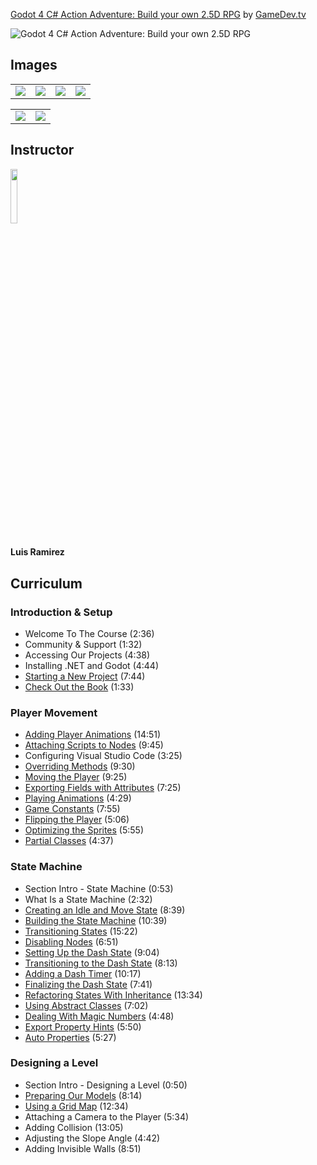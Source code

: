 [Godot 4 C# Action Adventure: Build your own 2.5D RPG](https://www.gamedev.tv/p/godot-c-action-adventure)
by [GameDev.tv](https://www.gamedev.tv)

![Godot 4 C# Action Adventure: Build your own 2.5D RPG](https://www.filepicker.io/api/file/7ACCclHRmNUsNyApaxAC)


## Images
<table>
    <tr>
        <td><img src="https://www.filepicker.io/api/file/2ZFn2mcdTlWkfCtcKus4" /></td>
        <td><img src="https://www.filepicker.io/api/file/WhMi4csMRiG8Ss2jawo5" /></td>
        <td><img src="https://www.filepicker.io/api/file/oXXmfLEfSjyJDClrvD9x" /></td>
        <td><img src="https://www.filepicker.io/api/file/8mVrEYGsQGC1mm6uaxgu" /></td>
    </tr>
</table>

<table>
    <tr>
        <td><img src="https://www.filepicker.io/api/file/l8zI7wj3QemqakkRT9lC" /></td>
        <td><img src="https://www.filepicker.io/api/file/tVFuWDKTTCmfGebuDC61" /></td>
    </tr>
</table>

## Instructor
<img src="https://www.filepicker.io/api/file/U9lUnKKLRveS55XUXelp" width="15%" />
<h4>Luis Ramirez</h4>

## Curriculum
### Introduction & Setup
- Welcome To The Course (2:36)
- Community & Support (1:32)
- Accessing Our Projects (4:38)
- Installing .NET and Godot (4:44)
- [Starting a New Project](https://github.com/aaronmsimon/godot-gamedevtv-godot-c-action-adventure/commit/e21cb0e4681a90a18d8b447c7a9e04f11e9bae9d) (7:44)
- [Check Out the Book](https://github.com/aaronmsimon/godot-gamedevtv-godot-c-action-adventure/commit/c1ff5a04186f15101462df3f00442dbaff07ffa7) (1:33)

### Player Movement
- [Adding Player Animations](https://github.com/aaronmsimon/godot-gamedevtv-godot-c-action-adventure/commit/0d0f57ea25a682b17251a7d29ed99b28734e7a1e) (14:51)
- [Attaching Scripts to Nodes](https://github.com/aaronmsimon/godot-gamedevtv-godot-c-action-adventure/commit/a1e3d995d6154cfa9798e490b72ec8721dd0c819) (9:45)
- Configuring Visual Studio Code (3:25)
- [Overriding Methods](https://github.com/aaronmsimon/godot-gamedevtv-godot-c-action-adventure/commit/6c19617f5bd3dc0deea519a464bd40d29750db32) (9:30)
- [Moving the Player](https://github.com/aaronmsimon/godot-gamedevtv-godot-c-action-adventure/commit/bc6765fae67abe555611d02c15fb4f8a72ec3dbf) (9:25)
- [Exporting Fields with Attributes](https://github.com/aaronmsimon/godot-gamedevtv-godot-c-action-adventure/commit/9d3c7f5e612b6fa8534f023210f5348debf03bac) (7:25)
- [Playing Animations](https://github.com/aaronmsimon/godot-gamedevtv-godot-c-action-adventure/commit/93fe7959eb8f18c1504e016211fa29eea2c5368a) (4:29)
- [Game Constants](https://github.com/aaronmsimon/godot-gamedevtv-godot-c-action-adventure/commit/95cf09b5e48927f15d880fb8810d454006419db9) (7:55)
- [Flipping the Player](https://github.com/aaronmsimon/godot-gamedevtv-godot-c-action-adventure/commit/9d9f2dc7cae9094018243c4a794c6a36de09d75f) (5:06)
- [Optimizing the Sprites](https://github.com/aaronmsimon/godot-gamedevtv-godot-c-action-adventure/commit/b6f03691ba02a50446b3a93b83893c3dfb5bec48) (5:55)
- [Partial Classes](https://github.com/aaronmsimon/godot-gamedevtv-godot-c-action-adventure/commit/cb2ef81479dd300c5afebc5f7c1ccdd96d610d00) (4:37)

### State Machine
- Section Intro - State Machine (0:53)
- What Is a State Machine (2:32)
- [Creating an Idle and Move State](https://github.com/aaronmsimon/godot-gamedevtv-godot-c-action-adventure/commit/92de2cf92d225c7e768b62578474d0485fc00565) (8:39)
- [Building the State Machine](https://github.com/aaronmsimon/godot-gamedevtv-godot-c-action-adventure/commit/bbefedc70c237bead365561b82c19d8d025725fa) (10:39)
- [Transitioning States](https://github.com/aaronmsimon/godot-gamedevtv-godot-c-action-adventure/commit/b57be126c649e831963c86cad04ed7aa8646f9a0) (15:22)
- [Disabling Nodes](https://github.com/aaronmsimon/godot-gamedevtv-godot-c-action-adventure/commit/2e4ec8d48ca8a8f2c24990f3c62b6a4965af9f53) (6:51)
- [Setting Up the Dash State](https://github.com/aaronmsimon/godot-gamedevtv-godot-c-action-adventure/commit/07ba00503a1d80b7f462a9c160f1ad9339a30061) (9:04)
- [Transitioning to the Dash State](https://github.com/aaronmsimon/godot-gamedevtv-godot-c-action-adventure/commit/d09b3a84073a60d7ffa06c49e390deec452eddb8) (8:13)
- [Adding a Dash Timer](https://github.com/aaronmsimon/godot-gamedevtv-godot-c-action-adventure/commit/7d7a7e4f8cf3b0fd302fe5799d91002af1547151) (10:17)
- [Finalizing the Dash State](https://github.com/aaronmsimon/godot-gamedevtv-godot-c-action-adventure/commit/9d2b352bed1977f7ebd4458d98130b40417eb118) (7:41)
- [Refactoring States With Inheritance](https://github.com/aaronmsimon/godot-gamedevtv-godot-c-action-adventure/commit/09249338e9734bec4f6b8626b1bbeda66fb55574) (13:34)
- [Using Abstract Classes](https://github.com/aaronmsimon/godot-gamedevtv-godot-c-action-adventure/commit/c8701a8fc0e448a3738132bef182795e2babf6b7) (7:02)
- [Dealing With Magic Numbers](https://github.com/aaronmsimon/godot-gamedevtv-godot-c-action-adventure/commit/99b12a96914924657f09d54949db3778b7fb7f14) (4:48)
- [Export Property Hints](https://github.com/aaronmsimon/godot-gamedevtv-godot-c-action-adventure/commit/0d9381ec9ea41316c8bdcdd02f53115b535114f3) (5:50)
- [Auto Properties](https://github.com/aaronmsimon/godot-gamedevtv-godot-c-action-adventure/commit/d8e9f3cc41291fd32dc96bb9991714cedfefd4a5) (5:27)

### Designing a Level
- Section Intro - Designing a Level (0:50)
- [Preparing Our Models](https://github.com/aaronmsimon/godot-gamedevtv-godot-c-action-adventure/commit/ac12f590004a1c679b4629424b54fbbfaf5f1097) (8:14)
- [Using a Grid Map](https://github.com/aaronmsimon/godot-gamedevtv-godot-c-action-adventure/commit/1445ffec80557132a82e9bfb9cc504ffda96546a) (12:34)
- Attaching a Camera to the Player (5:34)
- Adding Collision (13:05)
- Adjusting the Slope Angle (4:42)
- Adding Invisible Walls (8:51)